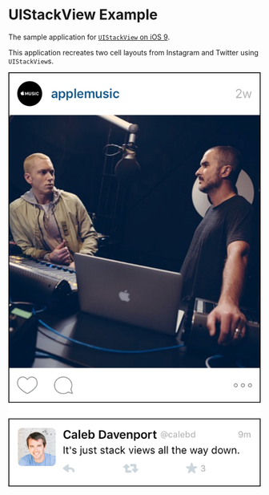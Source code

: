 UIStackView Example
===================

The sample application for [`UIStackView` on iOS 9](http://johnszumski.com/blog/uistackview-on-ios9).

This application recreates two cell layouts from Instagram and Twitter using `UIStackView`s.

![Screenshot of UIStackView examples](uistackview-examples.png)